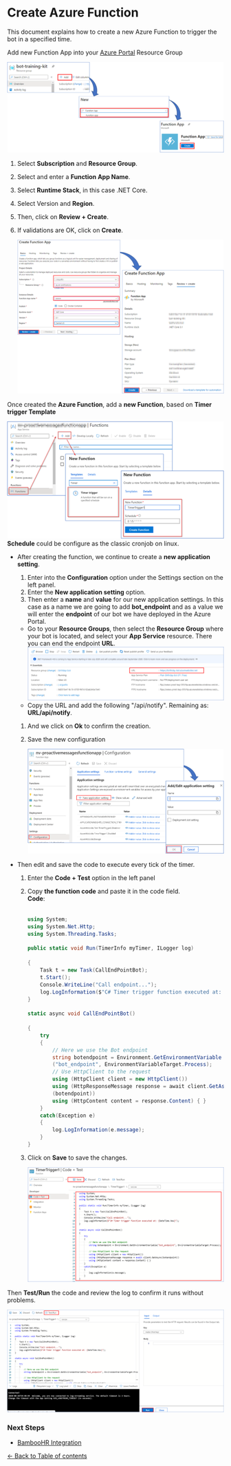 # Create Azure Function 
This document explains how to create a new Azure Function to trigger the bot in a specified time.

Add new Function App into your [Azure Portal](https://portal.azure.com/) Resource Group

![Create Function App](images/create-function-app.png)

1. Select **Subscription** and **Resource Group**.
1. Select and enter a **Function App Name**.
1. Select **Runtime Stack**, in this case .NET Core.
1. Select Version and **Region**.
1. Then, click on **Review + Create**.
1. If validations are OK, click on **Create**.

    
    ![Create Function App Wizard](images/create-function-app-wizard.png)

 Once created the **Azure Function**, add a **new Function**, based on **Timer trigger Template**

![Add Function to Function App](images/add-function-to-function-app.png)
    **Schedule** could be configure as the classic cronjob on linux.

- After creating the function, we continue to create a **new application setting**.
    1. Enter into the **Configuration** option under the Settings section on the left panel.
    1. Enter the **New application setting** option.
    1. Then enter a **name** and **value** for our new application settings. In this case as a name we are going to add **bot_endpoint** and as a value we will enter the **endpoint** of our bot we have deployed in the Azure Portal.
     - Go to your **Resource Groups**, then select the **Resource Group** where your bot is located, and select your **App Service** resource. There you can end the endpoint **URL**.
     ![](images/endpoint_bot.png)
     - Copy the URL and add the following "/api/notify". Remaining as: **URL/api/notify**.
    1. And we click on **Ok** to confirm the creation.
    1. Save the new configuration

        ![Create Function App Wizard](images/applicaction-setting.png)

- Then edit and save the code to execute every tick of the timer.   

    1. Enter the **Code + Test** option in the left panel
    1. Copy **the function code** and paste it in the code field.  
    **Code**:

        ```C#

        using System;
        using System.Net.Http;
        using System.Threading.Tasks;

        public static void Run(TimerInfo myTimer, ILogger log)

        {
            Task t = new Task(CallEndPointBot);
            t.Start();
            Console.WriteLine("Call endpoint...");
            log.LogInformation($"C# Timer trigger function executed at: {DateTime.Now}");
        }

        static async void CallEndPointBot()

        {
            try
            {
                // Here we use the Bot endpoint
                string botendpoint = Environment.GetEnvironmentVariable
                ("bot_endpoint", EnvironmentVariableTarget.Process);        
                // Use HttpClient to the request
                using (HttpClient client = new HttpClient())
                using (HttpResponseMessage response = await client.GetAsync
                (botendpoint))
                using (HttpContent content = response.Content) { }
            }
            catch(Exception e)
            {
                log.LogInformation(e.message);
            }
        }

        ```
    1. Click on **Save** to save the changes.


        ![Function Code](images/function-code.png)

Then **Test/Run** the code and review the log to confirm it runs without problems.

![Test Run Log](images/test-run-log.png)

### Next Steps

* [BambooHR Integration](BambooHR.md#bambooHR-integration)

[← Back to Table of contents](README.md#table-of-contents)
